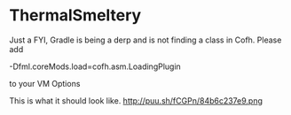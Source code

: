 # ThermalSmeltery
Just a FYI, Gradle is being a derp and is not finding a class in Cofh. Please add 

 -Dfml.coreMods.load=cofh.asm.LoadingPlugin

to your VM Options

This is what it should look like. http://puu.sh/fCGPn/84b6c237e9.png